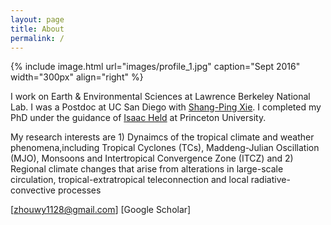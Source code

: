```yaml
---
layout: page
title: About
permalink: /
---
```


{% include image.html url="images/profile_1.jpg" caption="Sept 2016" width="300px" align="right" %}

I work on Earth & Environmental Sciences at Lawrence Berkeley National Lab. I was a Postdoc at UC San Diego with [Shang-Ping Xie]. I completed my PhD under the guidance of [Isaac Held] at Princeton University.

My research interests are 1) Dynaimcs of the tropical climate and weather phenomena,including Tropical Cyclones (TCs), Maddeng-Julian Oscillation (MJO), Monsoons and Intertropical Convergence Zone (ITCZ) and 2) Regional climate changes that arise from alterations in large-scale circulation, tropical-extratropical teleconnection and local radiative-convective processes


[zhouwy1128@gmail.com]
[Google Scholar]

[Shang-Ping Xie]: http://scrippsscholars.ucsd.edu/sxie/
[Isaac Held]: https://www.gfdl.noaa.gov/isaac-held-homepage/
